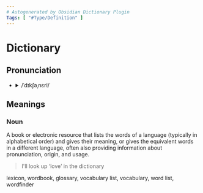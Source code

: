 ```yaml
---
# Autogenerated by Obsidian Dictionary Plugin
Tags: [ "#Type/Definition" ]
---
```


# Dictionary

## Pronunciation

- <details><summary>/ˈdɪkʃəˌnɛri/</summary><audio controls><source src="https://lex-audio.useremarkable.com/mp3/dictionary_us_1.mp3"></audio></details>

## Meanings

### Noun

A book or electronic resource that lists the words of a language (typically in alphabetical order) and gives their meaning, or gives the equivalent words in a different language, often also providing information about pronunciation, origin, and usage.

> I'll look up ‘love’ in the dictionary

lexicon, wordbook, glossary, vocabulary list, vocabulary, word list, wordfinder


